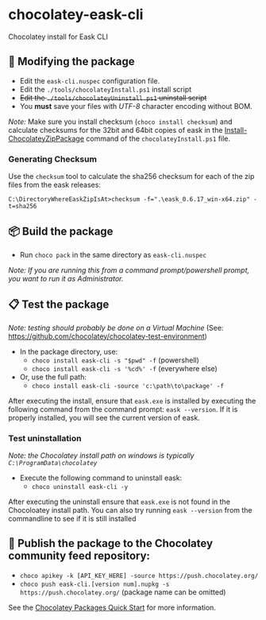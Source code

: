 ﻿# chocolatey-eask-cli

Chocolatey install for Eask CLI

## 📨 Modifying the package

- Edit the `eask-cli.nuspec` configuration file.
- Edit the `./tools/chocolateyInstall.ps1` install script
- ~~Edit the `./tools/chocolateyUninstall.ps1` uninstall script~~
- You **must** save your files with *UTF-8* character encoding without BOM.

_Note:_ Make sure you install checksum (`choco install checksum`) and calculate checksums for the 32bit and 64bit copies of eask in the [Install-ChocolateyZipPackage](https://chocolatey.org/docs/helpers-install-chocolatey-zip-package) command of the `chocolateyInstall.ps1` file.

### Generating Checksum

Use the `checksum` tool to calculate the sha256 checksum for each of the zip files from the eask releases:

`C:\DirectoryWhereEaskZipIsAt>checksum -f=".\eask_0.6.17_win-x64.zip" -t=sha256`

## 📦 Build the package

- Run `choco pack` in the same directory as `eask-cli.nuspec`

_Note: If you are running this from a command prompt/powershell prompt, you want to run it as Administrator._

## 📋 Test the package

_Note: testing should probably be done on a Virtual Machine_
(See: https://github.com/chocolatey/chocolatey-test-environment)

- In the package directory, use:
  - `choco install eask-cli -s "$pwd" -f` (powershell)
  - `choco install eask-cli -s '%cd%' -f` (everywhere else)
- Or, use the full path:
  - `choco install eask-cli -source 'c:\path\to\package' -f`

After executing the install, ensure that `eask.exe` is installed by executing the following command from the command prompt: `eask --version`. If it is properly installed, you will see the current version of eask.

### Test uninstallation

_Note: the Chocolatey install path on windows is typically `C:\ProgramData\chocolatey`_

- Execute the following command to uninstall eask:
    + `choco uninstall eask-cli -y`

After executing the uninstall ensure that `eask.exe` is not found in the Chocoloatey install path. You can also try running `eask --version` from the commandline to see if it is still installed


## 📜 Publish the package to the Chocolatey community feed repository:

- `choco apikey -k [API_KEY_HERE] -source https://push.chocolatey.org/`
- `choco push eask-cli.[version num].nupkg -s https://push.chocolatey.org/` (package name can be omitted)

See the [Chocolatey Packages Quick Start][quickstart] for more information.


<!-- Links -->

[quickstart]: https://github.com/chocolatey/choco/wiki/CreatePackagesQuickStart

